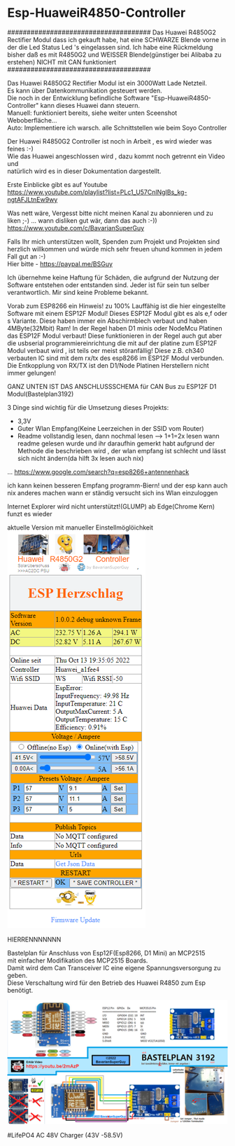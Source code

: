 # Esp-HuaweiR4850-Controller 
##################################### 
Das Huawei R4850G2 Rectifier Modul dass ich gekauft habe, hat eine SCHWARZE Blende vorne in der die Led Status Led 's eingelassen sind.
Ich habe eine Rückmeldung bisher daß es mit R4850G2 und WEISSER Blende(günstiger bei Alibaba zu erstehen) NICHT mit CAN funktioniert
##################################### 

Das Huawei R4850G2 Rectifier Modul ist ein 3000Watt Lade Netzteil.  
Es kann über Datenkommunikation gesteuert werden.  
Die noch in der Entwicklung befindliche Software "Esp-HuaweiR4850-Controller" kann dieses Huawei dann steuern.  
Manuell: funktioniert bereits, siehe weiter unten Sceenshot Weboberfläche...  
   Auto: Implementiere ich warsch. alle Schnittstellen wie beim Soyo Controller  

Der Huawei R4850G2 Controller ist noch in Arbeit , es wird wieder was feines :-)  
Wie das Huawei angeschlossen wird , dazu kommt noch getrennt ein Video und   
natürlich wird es in dieser Dokumentation dargestellt. 

Erste Einblicke gibt es auf Youtube  
https://www.youtube.com/playlist?list=PLc1_U57CnlNgIBs_kg-ngtAFJLtnEw9wy  

Was nett wäre, Vergesst bitte nicht meinen Kanal zu abonnieren und zu liken ;-) ... wann disliken gut wär, dann das auch :-))  
https://www.youtube.com/c/BavarianSuperGuy  

Falls Ihr mich unterstützen wollt, Spenden zum Projekt und Projekten sind herzlich   willkommen und würde mich sehr freuen uhund kommen in jedem Fall gut an :-)  
Hier bitte - https://paypal.me/BSGuy  


Ich übernehme keine Haftung für Schäden, die aufgrund der Nutzung 
der Software entstehen oder entstanden sind. 
Jeder ist für sein tun selber verantwortlich.
Mir sind keine Probleme bekannt.

Vorab zum ESP8266 ein Hinweis!
zu 100% Lauffähig ist die hier eingestellte Software mit einem ESP12F Modul!
Dieses ESP12F Modul gibt es als e,f oder s Variante.
Diese haben immer ein Abschirmblech verbaut und haben 4MByte(32Mbit) Ram!
In der Regel haben D1 minis oder NodeMcu Platinen das ESP12F Modul verbaut!
Diese funktionieren in der Regel auch gut aber die usbserial programmiereinrichtung 
die mit auf der platine zum ESP12F Modul verbaut wird , ist teils oer meist störanfällig!
Diese z.B. ch340 verbauten IC sind mit dem rx/tx des esp8266 im ESP12F Modul verbunden.
Die Entkopplung von RX/TX ist den D1/Node Platinen Herstellern nicht immer gelungen!



GANZ UNTEN IST DAS ANSCHLUSSSCHEMA für CAN Bus zu ESP12F D1 Modul(Bastelplan3192)

3 Dinge sind wichtig für die Umsetzung dieses Projekts:
- 3,3V
- Guter Wlan Empfang(Keine Leerzeichen in der SSID vom Router)
- Readme vollstandig lesen, dann nochmal lesen --> 1+1=2x lesen
wann readme gelesen wurde und ihr daraufhin gemerkt habt
aufgrund der Methode die beschrieben wird ,
der wlan empfang ist schlecht und lässt sich nicht ändern(da hilft 3x lesen auch nix)

... https://www.google.com/search?q=esp8266+antennenhack

ich kann keinen besseren Empfang programm-Biern!
und der esp kann auch nix anderes machen wann er ständig versucht sich  ins Wlan einzuloggen

Internet Explorer wird nicht unterstützt!(GLUMP) ab Edge(Chrome Kern) funzt es wieder

aktuelle Version mit manueller Einstellmöglöichkeit  
<img src="Webseite Huawei R4850G2 Controller.png" alt="Huawei R4850G2 Controller by BavarianSuperGuy"/>


HIERRENNNNNNN


Bastelplan für Anschluss von Esp12F(Esp8266, D1 Mini) an MCP2515  
mit einfacher Modifikation des MCP2515 Boards.  
Damit wird dem Can Transceiver IC eine eigene Spannungsversorgung zu geben.  
Diese Verschaltung wird für den Betrieb des Huawei R4850 zum Esp benötigt.  

<img src="Bastelplan3192.png" alt="Esp8266-MCP2515 Bastelplan3192 by BavarianSuperGuy"/>

#LifePO4 AC 48V Charger (43V -58.5V)